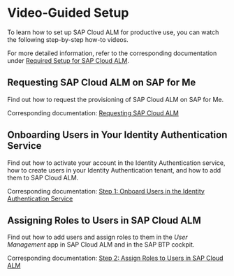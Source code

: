 <!-- loiocd38b1f8e2494707b6a1368b39cc8767 -->

# Video-Guided Setup

To learn how to set up SAP Cloud ALM for productive use, you can watch the following step-by-step how-to videos.

For more detailed information, refer to the corresponding documentation under [Required Setup for SAP Cloud ALM](required-setup-for-sap-cloud-alm-80b2c30.md).



<a name="loiocd38b1f8e2494707b6a1368b39cc8767__section_b31_2y3_bwb"/>

## Requesting SAP Cloud ALM on SAP for Me

Find out how to request the provisioning of SAP Cloud ALM on SAP for Me.

Corresponding documentation: [Requesting SAP Cloud ALM](../requesting-sap-cloud-alm-2ba35e6.md)





<a name="loiocd38b1f8e2494707b6a1368b39cc8767__section_jx4_gfx_gqb"/>

## Onboarding Users in Your Identity Authentication Service

Find out how to activate your account in the Identity Authentication service, how to create users in your Identity Authentication tenant, and how to add them to SAP Cloud ALM.

Corresponding documentation: [Step 1: Onboard Users in the Identity Authentication Service](step-1-onboard-users-in-the-identity-authentication-service-f2a8a8c.md)





<a name="loiocd38b1f8e2494707b6a1368b39cc8767__section_zyt_gfx_gqb"/>

## Assigning Roles to Users in SAP Cloud ALM

Find out how to add users and assign roles to them in the *User Management* app in SAP Cloud ALM and in the SAP BTP cockpit.

Corresponding documentation: [Step 2: Assign Roles to Users in SAP Cloud ALM](step-2-assign-roles-to-users-in-sap-cloud-alm-7304b17.md)



